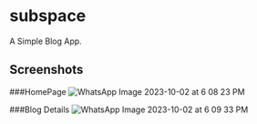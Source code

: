 # subspace

A Simple Blog App.

## Screenshots

###HomePage
![WhatsApp Image 2023-10-02 at 6 08 23 PM](https://github.com/Crist04/Subspace/assets/34674708/997cd0e1-6e93-435c-bc65-f515364a0421)

###Blog Details
![WhatsApp Image 2023-10-02 at 6 09 33 PM](https://github.com/Crist04/Subspace/assets/34674708/0c13be6f-9279-4271-919b-1636ddab97e8)
